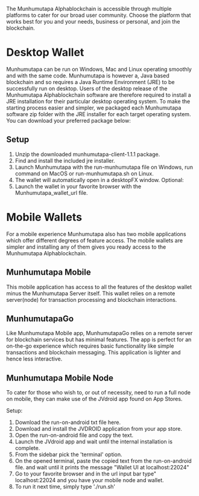 The Munhumutapa Alphablockchain is accessible through multiple platforms to cater for our broad user community. Choose the platform that works best for you and your needs, business or personal, and join the blockchain.

# Desktop Wallet
Munhumutapa can be run on Windows, Mac and Linux operating smoothly and with the same code. Munhumutapa is however a, Java based blockchain and so requires a Java Runtime Environment (JRE) to be successfully run on desktop. Users of the desktop release of the Munhumutapa Alphablockchain software are therefore required to install a JRE installation for their particular desktop operating system. To make the starting process easier and simpler, we packaged each Munhumutapa software zip folder with the JRE installer for each target operating system. You can download your preferred package below:

## Setup
1. Unzip the downloaded munhumutapa-client-1.1.1 package.
2. Find and install the included jre installer.
3. Launch Munhumutapa with the run-munhumutapa file on Windows, run command on MacOS or run-munhumutapa.sh on Linux.
4. The wallet will automatically open in a desktopFX window.
Optional:
5. Launch the wallet in your favorite browser with the Munhumutapa_wallet_url file.


# Mobile Wallets
For a mobile experience Munhumutapa also has two mobile applications which offer different degrees of feature access. The mobile wallets are simpler and installing any of them gives you ready access to the Munhumutapa Alphablockchain.

## Munhumutapa Mobile
This mobile application has access to all the features of the desktop wallet minus the Munhumutapa Server itself. This wallet relies on a remote server(node) for transaction processing and blockchain interactions. 

## MunhumutapaGo
Like Munhumutapa Mobile app, MunhumutapaGo relies on a remote server for blockchain services but has minimal features. The app is perfect for an on-the-go experience which requires basic functionality like simple transactions and blockchain messaging. This application is lighter and hence less interactive.

## Munhumutapa Mobile Node
To cater for those who wish to, or out of necessity, need to run a full node on mobile, they can make use of the JVdroid app found on App Stores. 

Setup:
1. Download the run-on-android txt file here.
2. Download and install the JVDROID application from your app store.
3. Open the run-on-android file and copy the text.
4. Launch the JVdroid app and wait until the internal installation is complete.
5. From the sidebar pick the 'terminal' option.
6. On the opened terminal, paste the copied text from the run-on-android file.
  and wait until it prints the message
"Wallet UI at localhost:22024"
7. Go to your favorite browser and in the url input bar type"
localhost:22024 
and you have your mobile node and wallet.
8. To run it next time, simply type './run.sh'
